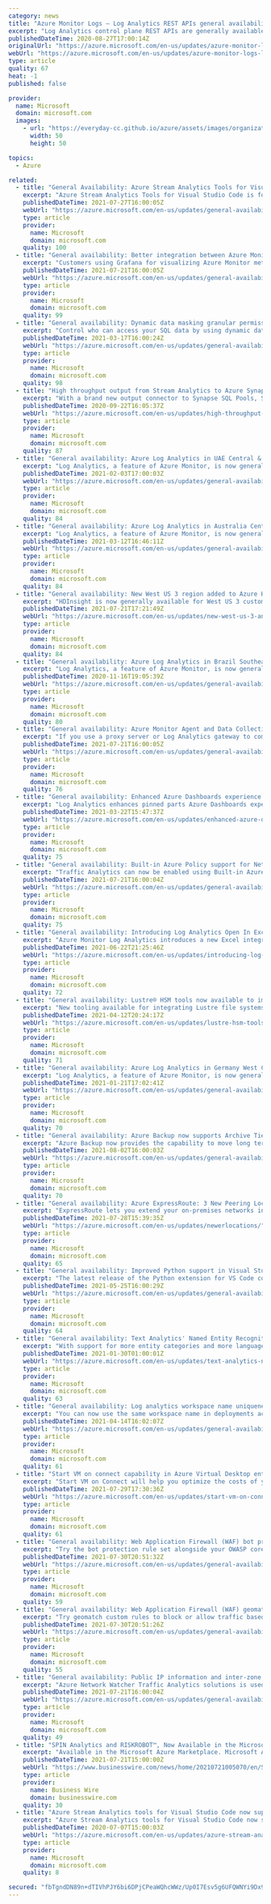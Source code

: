 ```yaml
---
category: news
title: "Azure Monitor Logs – Log Analytics REST APIs general availability"
excerpt: "Log Analytics control plane REST APIs are generally available under a new consolidated version 2020-08-01."
publishedDateTime: 2020-08-27T17:00:14Z
originalUrl: "https://azure.microsoft.com/en-us/updates/azure-monitor-logs-log-analytics-rest-apis-general-availability/"
webUrl: "https://azure.microsoft.com/en-us/updates/azure-monitor-logs-log-analytics-rest-apis-general-availability/"
type: article
quality: 67
heat: -1
published: false

provider:
  name: Microsoft
  domain: microsoft.com
  images:
    - url: "https://everyday-cc.github.io/azure/assets/images/organizations/microsoft.com-50x50.jpg"
      width: 50
      height: 50

topics:
  - Azure

related:
  - title: "General Availability: Azure Stream Analytics Tools for Visual Studio Code"
    excerpt: "Azure Stream Analytics Tools for Visual Studio Code is for developers to easily author, test, debug, and manage Azure Stream Analytics jobs."
    publishedDateTime: 2021-07-27T16:00:05Z
    webUrl: "https://azure.microsoft.com/en-us/updates/general-availability-azure-stream-analytics-tools-for-visual-studio-code/"
    type: article
    provider:
      name: Microsoft
      domain: microsoft.com
    quality: 100
  - title: "General availability: Better integration between Azure Monitor and Grafana"
    excerpt: "Customers using Grafana for visualizing Azure Monitor metrics can now enable additional data sources and have easier authentication using managed identity."
    publishedDateTime: 2021-07-21T16:00:05Z
    webUrl: "https://azure.microsoft.com/en-us/updates/general-availability-better-integration-between-azure-monitor-and-grafana/"
    type: article
    provider:
      name: Microsoft
      domain: microsoft.com
    quality: 99
  - title: "General availability: Dynamic data masking granular permissions for Azure SQL and Azure Synapse Analytics "
    excerpt: "Control who can access your SQL data by using dynamic data masking granular permission on your Azure SQL Database, Azure Synapse Analytics, and Azure SQL Managed Instance."
    publishedDateTime: 2021-03-17T16:00:24Z
    webUrl: "https://azure.microsoft.com/en-us/updates/general-availability-dynamic-data-masking-granular-permissions-for-azure-sql-and-azure-synapse-analytics/"
    type: article
    provider:
      name: Microsoft
      domain: microsoft.com
    quality: 98
  - title: "High throughput output from Stream Analytics to Azure Synapse Analytics (General Availability)"
    excerpt: "With a brand new output connector to Synapse SQL Pools, Stream Analytics can now support throughput rates even higher than 200MB/sec while ensuring ultra-low latencies. "
    publishedDateTime: 2020-09-22T16:05:37Z
    webUrl: "https://azure.microsoft.com/en-us/updates/high-throughput-output-from-stream-analytics-to-azure-synapse-analytics-general-availability/"
    type: article
    provider:
      name: Microsoft
      domain: microsoft.com
    quality: 87
  - title: "General availability: Azure Log Analytics in UAE Central & Japan West"
    excerpt: "Log Analytics, a feature of Azure Monitor, is now generally available for customers to start collecting telemetry and analyzing their services for health and usage in UAE Central & Japan West. "
    publishedDateTime: 2021-02-03T17:00:03Z
    webUrl: "https://azure.microsoft.com/en-us/updates/general-availability-azure-log-analytics-in-uae-central-japan-west/"
    type: article
    provider:
      name: Microsoft
      domain: microsoft.com
    quality: 84
  - title: "General availability: Azure Log Analytics in Australia Central 2"
    excerpt: "Log Analytics, a feature of Azure Monitor, is now generally available for customers to start collecting telemetry and analyzing their services for health and usage in Australia Central 2. "
    publishedDateTime: 2021-03-12T16:46:11Z
    webUrl: "https://azure.microsoft.com/en-us/updates/general-availability-azure-log-analytics-in-australia-central-2/"
    type: article
    provider:
      name: Microsoft
      domain: microsoft.com
    quality: 84
  - title: "General availability: New West US 3 region added to Azure HDInsight"
    excerpt: "HDInsight is now generally available for West US 3 customers."
    publishedDateTime: 2021-07-21T17:21:49Z
    webUrl: "https://azure.microsoft.com/en-us/updates/new-west-us-3-and-jio-india-west-regions-added-to-azure-hdinsight/"
    type: article
    provider:
      name: Microsoft
      domain: microsoft.com
    quality: 84
  - title: "General availability: Azure Log Analytics in Brazil Southeast and Norway East "
    excerpt: "Log Analytics, a feature of Azure Monitor, is now generally available for customers to start collecting telemetry and analyze their services for health and usage in Brazil Southeast and Norway East. "
    publishedDateTime: 2020-11-16T19:05:39Z
    webUrl: "https://azure.microsoft.com/en-us/updates/general-availability-azure-log-analytics-in-brazil-southeast-and-norway-east/"
    type: article
    provider:
      name: Microsoft
      domain: microsoft.com
    quality: 80
  - title: "General availability: Azure Monitor Agent and Data Collection Rules now support direct proxies and Log Analytics gateway"
    excerpt: "If you use a proxy server or Log Analytics gateway to communicate to Azure Monitor, you can now start using the new Azure Monitor Agent (AMA) and Data Collection Rules (DCR) in these network configurations."
    publishedDateTime: 2021-07-21T16:00:05Z
    webUrl: "https://azure.microsoft.com/en-us/updates/general-availability-azure-monitor-agent-and-data-collection-rules-now-support-direct-proxies-and-log-analytics-gateway/"
    type: article
    provider:
      name: Microsoft
      domain: microsoft.com
    quality: 76
  - title: "General availability: Enhanced Azure Dashboards experience for pinned Log Analytics parts"
    excerpt: "Log Analytics enhances pinned parts Azure Dashboards experience. "
    publishedDateTime: 2021-03-22T15:47:37Z
    webUrl: "https://azure.microsoft.com/en-us/updates/enhanced-azure-dashboards-experience-for-pinned-log-analytics-parts/"
    type: article
    provider:
      name: Microsoft
      domain: microsoft.com
    quality: 75
  - title: "General availability: Built-in Azure Policy support for Network Watcher Traffic Analytics"
    excerpt: "Traffic Analytics can now be enabled using Built-in Azure Policy, thus improving your deployment experience. Now organizations can enforce org wide standards and manage traffic monitoring at scale using these policies."
    publishedDateTime: 2021-07-21T16:00:04Z
    webUrl: "https://azure.microsoft.com/en-us/updates/general-availability-builtin-azure-policy-support-for-network-watcher-traffic-analytics/"
    type: article
    provider:
      name: Microsoft
      domain: microsoft.com
    quality: 75
  - title: "General availability: Introducing Log Analytics Open In Excel - A new Excel integration capability"
    excerpt: "Azure Monitor Log Analytics introduces a new Excel integration capability that allows you to create a connected Excel workbook right from the Log Analytics blade in Azure. "
    publishedDateTime: 2021-06-22T21:25:46Z
    webUrl: "https://azure.microsoft.com/en-us/updates/introducing-log-analytics-open-in-excel-a-new-excel-integration-capability/"
    type: article
    provider:
      name: Microsoft
      domain: microsoft.com
    quality: 72
  - title: "General availability: Lustre® HSM tools now available to import from or export to Azure Storage."
    excerpt: "New tooling available for integrating Lustre file systems with an Azure storage account."
    publishedDateTime: 2021-04-12T20:24:17Z
    webUrl: "https://azure.microsoft.com/en-us/updates/lustre-hsm-tools-now-available-to-import-from-or-export-to-azure-storage/"
    type: article
    provider:
      name: Microsoft
      domain: microsoft.com
    quality: 71
  - title: "General availability: Azure Log Analytics in Germany West Central, UAE North, & Switzerland West  "
    excerpt: "Log Analytics, a feature of Azure Monitor, is now generally available for customers to start collecting telemetry and analyzing their services for health and usage in Germany West Central, UAE North, & Switzerland West  . "
    publishedDateTime: 2021-01-21T17:02:41Z
    webUrl: "https://azure.microsoft.com/en-us/updates/general-availability-azure-log-analytics-in-germany-west-central-uae-north-switzerland-west/"
    type: article
    provider:
      name: Microsoft
      domain: microsoft.com
    quality: 70
  - title: "General availability: Azure Backup now supports Archive Tier for backups of SQL Server in Azure VMs"
    excerpt: "Azure Backup now provides the capability to move long term retention(LTR) recovery points to low-cost archive tier for SQL Server for Azure VM."
    publishedDateTime: 2021-08-02T16:00:03Z
    webUrl: "https://azure.microsoft.com/en-us/updates/general-availability-azure-backup-now-supports-archive-tier-for-backups-of-sql-server-in-azure-vms/"
    type: article
    provider:
      name: Microsoft
      domain: microsoft.com
    quality: 70
  - title: "General availability: Azure ExpressRoute: 3 New Peering Locations Available"
    excerpt: "ExpressRoute lets you extend your on-premises networks into the Microsoft cloud over a private connection with the help of a connectivity provider. The service is now available in 3 new peering locations."
    publishedDateTime: 2021-07-28T15:39:35Z
    webUrl: "https://azure.microsoft.com/en-us/updates/newerlocations/"
    type: article
    provider:
      name: Microsoft
      domain: microsoft.com
    quality: 65
  - title: "General availability: Improved Python support in Visual Studio Code with Pylance"
    excerpt: "The latest release of the Python extension for VS Code comes with a much improved experience for Python developers thanks to the new Pylance language server in general availability."
    publishedDateTime: 2021-05-25T16:00:29Z
    webUrl: "https://azure.microsoft.com/en-us/updates/general-availability-improved-python-support-in-visual-studio-code-with-pylance/"
    type: article
    provider:
      name: Microsoft
      domain: microsoft.com
    quality: 64
  - title: "General availability: Text Analytics' Named Entity Recognition v3 now supports 10 languages with improved AI quality"
    excerpt: "With support for more entity categories and more languages, using Text Analytics NER enables organizations to extract higher quality insights from unstructured text."
    publishedDateTime: 2021-01-30T01:00:01Z
    webUrl: "https://azure.microsoft.com/en-us/updates/text-analytics-ner-improved-ai-quality/"
    type: article
    provider:
      name: Microsoft
      domain: microsoft.com
    quality: 63
  - title: "General availability: Log analytics workspace name uniqueness is now per resource group"
    excerpt: "You can now use the same workspace name in deployments across all your environment without a conflict. This is useful in template deployments when the same name can be used for every deployment for consistency."
    publishedDateTime: 2021-04-14T16:02:07Z
    webUrl: "https://azure.microsoft.com/en-us/updates/general-availability-log-analytics-workspace-name-uniqueness-is-now-per-resource-group/"
    type: article
    provider:
      name: Microsoft
      domain: microsoft.com
    quality: 61
  - title: "Start VM on connect capability in Azure Virtual Desktop enters general availability"
    excerpt: "Start VM on Connect will help you optimize the costs of your deployment by offering a configuration setting in the service to start stopped or deallocated VMs when needed."
    publishedDateTime: 2021-07-29T17:30:36Z
    webUrl: "https://azure.microsoft.com/en-us/updates/start-vm-on-connect-capability-in-azure-virtual-desktop-enters-ga/"
    type: article
    provider:
      name: Microsoft
      domain: microsoft.com
    quality: 61
  - title: "General availability: Web Application Firewall (WAF) bot protection on Application Gateway "
    excerpt: "Try the bot protection rule set alongside your OWASP core rule set (CRS), now generally available for Azure Web Application Firewall running on Application Gateway. "
    publishedDateTime: 2021-07-30T20:51:32Z
    webUrl: "https://azure.microsoft.com/en-us/updates/general-availability-web-application-firewall-waf-bot-protection-on-application-gateway/"
    type: article
    provider:
      name: Microsoft
      domain: microsoft.com
    quality: 59
  - title: "General availability: Web Application Firewall (WAF) geomatch custom rules on Application Gateway "
    excerpt: "Try geomatch custom rules to block or allow traffic based on geo-location, now generally available for Azure Web Application Firewall on Application Gateway. "
    publishedDateTime: 2021-07-30T20:51:26Z
    webUrl: "https://azure.microsoft.com/en-us/updates/general-availability-web-application-firewall-waf-geomatch-custom-rules-on-application-gateway/"
    type: article
    provider:
      name: Microsoft
      domain: microsoft.com
    quality: 55
  - title: "General availability: Public IP information and inter-zone traffic among many new insights in Traffic Analytics"
    excerpt: "Azure Network Watcher Traffic Analytics solutions is used to monitor network traffic. It now provides WHOIS and Geographic data for all Public IPs interacting with your deployments and further adds DNS domain, threat type & threat description for Malicious IPs. Now, it also supports inter-zone traffic"
    publishedDateTime: 2021-07-21T16:00:04Z
    webUrl: "https://azure.microsoft.com/en-us/updates/general-availability-public-ip-information-and-interzone-traffic-among-many-new-insights-in-traffic-analytics/"
    type: article
    provider:
      name: Microsoft
      domain: microsoft.com
    quality: 49
  - title: "SPIN Analytics and RISKROBOT™, Now Available in the Microsoft Azure Marketplace"
    excerpt: "Available in the Microsoft Azure Marketplace. Microsoft Azure customers worldwide now gain access to RISKROBOT™ ."
    publishedDateTime: 2021-07-21T15:00:00Z
    webUrl: "https://www.businesswire.com/news/home/20210721005070/en/SPIN-Analytics-and-RISKROBOT™-Now-Available-in-the-Microsoft-Azure-Marketplace"
    type: article
    provider:
      name: Business Wire
      domain: businesswire.com
    quality: 30
  - title: "Azure Stream Analytics tools for Visual Studio Code now supports Visual Studio Codespaces"
    excerpt: "Azure Stream Analytics tools for Visual Studio Code now supports Visual Studio Codespaces. "
    publishedDateTime: 2020-07-07T15:00:03Z
    webUrl: "https://azure.microsoft.com/en-us/updates/azure-stream-analyitcs-tools-for-vscode-supports-visual-studio-codespaces/"
    type: article
    provider:
      name: Microsoft
      domain: microsoft.com
    quality: 8

secured: "fbTgndDN89n+dTIVhPJY6bi6DPjCPeaWQhcWWz/Up0I7Esv5g6UFQWNYi9Dx9sFtuIEu1c1q5c5HSQb6Q+C+9j2dyvMhOkbcdjK4n5LYnaSn3K9vcb81i13B0gDbGlxKKbXZLKdpi+drlwY4w9VgR7YA8I9sdKOU0H+rFjbvSPcddaqwOcRPqZIGK6oFn9HtYwM3cugZ98r8ncUT2gK0HwpV5LUluywxjIeZpvt8oK7U4IDql+rrZ76mwPmZx3a3hu2rb4zBB5e5ZnlZcMt6CUMvIRCtqRDcIFWkMbFpiwMRPQ8e0gIataVtmpD8plRamfjtzjKK4nLihRWx8/XbcqMRSV48ORN7SN6+Hkl4/MY=;VfaNnGPYU2AJSjuqD044sg=="
---
```


